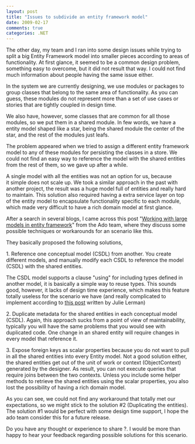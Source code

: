 ```yaml
---
layout: post
title: "Issues to subdivide an entity framework model"
date: 2009-02-17
comments: true
categories: .NET
---
```


The other day, my team and I ran into some design issues while trying to
split a big Entity Framework model into smaller pieces according to
areas of functionality. At first glance, it seemed to be a common design
problem, something easy to overcome, but it did not result that way. I
could not find much information about people having the same issue
either.

In the system we are currently designing, we use modules or packages to
group classes that belong to the same area of functionality. As you can
guess, these modules do not represent more than a set of use cases or
stories that are tightly coupled in design time.

We also have, however, some classes that are common for all those
modules, so we put them in a shared module. In few words, we have a
entity model shaped like a star, being the shared module the center of
the star, and the rest of the modules just leafs.

The problem appeared when we tried to assign a different entity
framework model to any of these modules for persisting the classes in a
store. We could not find an easy way to reference the model with the
shared entities from the rest of them, so we gave up after a while.

A single model with all the entities was not an option for us, because
it simple does not scale up. We took a similar approach in the past with
another project, the result was a huge model full of entities and really
hard to maintain. This solution also required having a extra service
layer on top of the entity model to encapsulate functionality specific
to each module, which made very difficult to have a rich domain model at
first glance.

After a search in several blogs, I came across this post "[Working with
large models in entity
framework](http://blogs.msdn.com/adonet/archive/2008/11/25/working-with-large-models-in-entity-framework-part-2.aspx)"
from the Ado team, where they discuss some possible techniques or
workarounds for an scenario like this.

They basically proposed the following solutions,

​1. Reference one conceptual model (CSDL) from another. You create
different models, and manually modify each CSDL to reference the model
(CSDL) with the shared entities.

The CSDL model supports a clause "using" for including types defined in
another model, it is basically a simple way to reuse types. This sounds
good, however, it lacks of design time experience, which makes this
feature totally useless for the scenario we have (and really complicated
to implement according to [this
post](http://www.thedatafarm.com/blog/2008/11/27/CSDLsUsingConstructForBigModels.aspx)
written by Julie Lerman)

​2. Duplicate metadata for the shared entities in each conceptual model
(CSDL). Again, this approach sucks from a point of view of
maintainability, typically you will have the same problems that you
would see with duplicated code. One change in an shared entity will
require changes in every model that reference it.

​3. Expose foreign keys as scalar properties because you do not want to
pull in all the shared entities into every Entity model. Not a good
solution either, the shared entities get out of the unit of work or
context (ObjectContext) generated by the designer. As result, you can
not execute queries that require joins between the two contexts. Unless
you include some helper methods to retrieve the shared entities using
the scalar properties, you also lost the possibility of having a rich
domain model.

As you can see, we could not find any workaround that totally met our
expectations, so we might stick to the solution \#2 (Duplicating the
entities). The solution \#1 would be perfect with some design time
support, I hope the ado team consider this for a future release.

Do you have any thought or experience to share ?. I would be more than
happy to hear your feedback regarding possible solutions for this
scenario.

